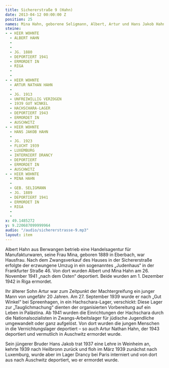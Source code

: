 ```yaml
---
title: Sichererstraße 9 (Hahn)
date: 2013-04-12 00:00:00 Z
position: 25
names: Mina Hahn, geborene Seligmann, Albert, Artur und Hans Jakob Hahn
steine:
- - HIER WOHNTE
  - ALBERT HAHN
  - 
  - 
  - JG. 1880
  - DEPORTIERT 1941
  - ERMORDET IN
  - RIGA
  - 
  - 
- - HIER WOHNTE
  - ARTUR NATHAN HAHN
  - 
  - JG. 1913
  - UNFREIWILLIG VERZOGEN
  - 1939 GUT WINKEL
  - HACHSCHARA-LAGER
  - DEPORTIERT 1943
  - ERMORDET IN
  - AUSCHWITZ
- - HIER WOHNTE
  - HANS JAKOB HAHN
  - 
  - JG. 1923
  - FLUCHT 1939
  - LUXEMBURG
  - INTERNIERT DRANCY
  - DEPORTIERT
  - ERMORDET IN
  - AUSCHWITZ
- - HIER WOHNTE
  - MINA HAHN
  - 
  - GEB. SELIGMANN
  - JG. 1889
  - DEPORTIERT 1941
  - ERMORDET IN
  - RIGA
  - 
  - 
x: 49.1485272
y: 9.220687099999964
audio: "/audio/sichererstrasse-9.mp3"
layout: item
---
```


Albert Hahn aus Berwangen betrieb eine Handelsagentur für Manufakturwaren, seine Frau Mina, geboren 1889 in Eberbach, war Hausfrau. Nach dem Zwangsverkauf des Hauses in der Sichererstraße erfolgte der erzwungene Umzug in ein sogenanntes „Judenhaus“ in der Frankfurter Straße 46. Von dort wurden Albert und Mina Hahn am 26. November 1941 „nach dem Osten“ deportiert. Beide wurden am 1. Dezember 1942 in Riga ermordet.

Ihr älterer Sohn Artur war zum Zeitpunkt der Machtergreifung ein junger Mann von ungefähr 20 Jahren. Am 27. September 1939 wurde er nach „Gut Winkel“ bei Spreenhagen, in ein Hachschara-Lager, verschickt: Diese Lager zur „Tauglichmachung“ dienten der organisierten Vorbereitung auf ein Leben in Palästina. Ab 1941 wurden die Einrichtungen der Hachschara durch die Nationalsozialisten in Zwangs-Arbeitslager für jüdische Jugendliche umgewandelt oder ganz aufgelöst. Von dort wurden die jungen Menschen in die Vernichtungslager deportiert – so auch Artur Nathan Hahn, der 1943 deportiert und vermutlich in Auschwitz ermordet wurde.

Sein jüngerer Bruder Hans Jakob trat 1937 eine Lehre in Weinheim an, kehrte 1939 nach Heilbronn zurück und floh im März 1939 zunächst nach Luxemburg, wurde aber im Lager Drancy bei Paris interniert und von dort aus nach Auschwitz deportiert, wo er ermordet wurde.